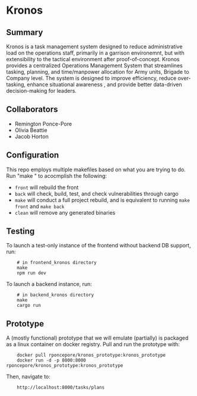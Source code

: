 # Kronos

## Summary
Kronos is a task management system designed to reduce administrative load on the operations staff, primarily in a garrison environemnt, but with extensibility to the tactical environment after proof-of-concept. Kronos provides a centralized Operations Management System that streamlines tasking, planning, and time/manpower allocation for Army units, Brigade to Company level. The system is designed to improve efficiency, reduce over-tasking, enhance situational awareness , and provide better data-driven decision-making for leaders.

## Collaborators
- Remington Ponce-Pore
- Olivia Beattie
- Jacob Horton

## Configuration
This repo employs multiple makefiles based on what you are trying to do. Run "make <args>" to acocmplish the following:

- `front` will rebuild the front
- `back` will check, build, test, and check vulnerabilities through cargo
- `make` will conduct a full project rebuild, and is equivalent to running `make front` and `make back`
- `clean` will remove any generated binaries

## Testing
To launch a test-only instance of the frontend without backend DB support, run:
```
    # in frontend_kronos directory
    make
    npm run dev
```
To launch a backend instance, run:
```
    # in backend_kronos directory
    make
    cargo run
```

## Prototype
A (mostly functional) prototype that we will emulate (partially) is packaged as a linux container on docker registry. Pull and run the prototype with:
```
    docker pull rponcepore/kronos_prototype:kronos_prototype
    docker run -d -p 8000:8000 rponcepore/kronos_prototype:kronos_prototype
```
Then, navigate to:
```
    http://localhost:8000/tasks/plans